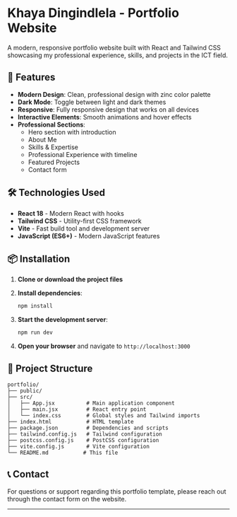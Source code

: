 # Khaya Dingindlela - Portfolio Website

A modern, responsive portfolio website built with React and Tailwind CSS showcasing my professional experience, skills, and projects in the ICT field.

## 🚀 Features

- **Modern Design**: Clean, professional design with zinc color palette
- **Dark Mode**: Toggle between light and dark themes
- **Responsive**: Fully responsive design that works on all devices
- **Interactive Elements**: Smooth animations and hover effects
- **Professional Sections**: 
  - Hero section with introduction
  - About Me
  - Skills & Expertise
  - Professional Experience with timeline
  - Featured Projects
  - Contact form

## 🛠️ Technologies Used

- **React 18** - Modern React with hooks
- **Tailwind CSS** - Utility-first CSS framework
- **Vite** - Fast build tool and development server
- **JavaScript (ES6+)** - Modern JavaScript features

## 📦 Installation

1. **Clone or download the project files**

2. **Install dependencies**:
   ```bash
   npm install
   ```

3. **Start the development server**:
   ```bash
   npm run dev
   ```

4. **Open your browser** and navigate to `http://localhost:3000`

## 📁 Project Structure

```
portfolio/
├── public/
├── src/
│   ├── App.jsx          # Main application component
│   ├── main.jsx         # React entry point
│   └── index.css        # Global styles and Tailwind imports
├── index.html           # HTML template
├── package.json         # Dependencies and scripts
├── tailwind.config.js   # Tailwind configuration
├── postcss.config.js    # PostCSS configuration
├── vite.config.js       # Vite configuration
└── README.md           # This file
```

## 📞 Contact

For questions or support regarding this portfolio template, please reach out through the contact form on the website.

---
